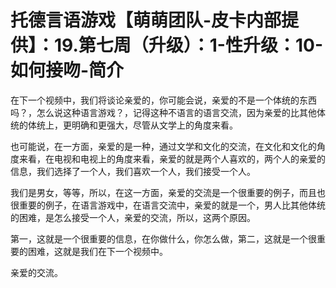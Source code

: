 # 托德言语游戏【萌萌团队-皮卡内部提供】：19.第七周（升级）：1-性升级：10-如何接吻-简介

在下一个视频中，我们将谈论亲爱的，你可能会说，亲爱的不是一个体统的东西吗？，怎么说这种语言游戏？，记得这种不语言的语言交流，因为亲爱的比其他体统的体统上，更明确和更强大，尽管从文学上的角度来看。

也可能说，在一方面，亲爱的是一种，通过文学和文化的交流，在文化和文化的角度来看，在电视和电视上的角度来看，亲爱的就是两个人喜欢的，两个人的亲爱的信息，我们选择了一个人，我们喜欢一个人，我们接受一个人。

我们是男女，等等，所以，在这一方面，亲爱的交流是一个很重要的例子，而且也很重要的例子，在语言游戏中，在语言交流中，亲爱的就是一个，男人比其他体统的困难，是怎么接受一个人，亲爱的交流，所以，这两个原因。

第一，这就是一个很重要的信息，在你做什么，你怎么做，第二，这就是一个很重要的困难，这就是我们在下一个视频中。

亲爱的交流。